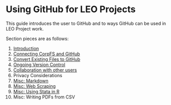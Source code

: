 # Using GitHub for LEO Projects 

This guide introduces the user to GitHub and to ways GitHub can be used in LEO Project work.

Section pieces are as follows: 
1. [Introduction](https://github.com/BeccaBrough/UsingGitHubLEO/blob/master/Content/1.Introduction.md)
2. [Connecting CorpFS and GitHub](https://github.com/BeccaBrough/UsingGitHubLEO/blob/master/Content/2.ConnectingCorpFSandGitHub.md.md)
3. [Convert Existing Files to GitHub](https://github.com/BeccaBrough/UsingGitHubLEO/blob/master/Content/3.UploadExistingVersionsToGitHub.md)
4. [Ongoing Version Control](https://github.com/BeccaBrough/UsingGitHubLEO/blob/master/Content/4.OngoingVersionControl.md)
5. [Collaboration with other users](https://github.com/BeccaBrough/UsingGitHubLEO/blob/master/Content/5.Collaboration.md)
6. Privacy Considerations
7. [Misc: Markdown](https://github.com/BeccaBrough/UsingGitHubLEO/blob/master/Content/Markdown.md)
8. [Misc: Web Scraping](https://github.com/BeccaBrough/UsingGitHubLEO/tree/master/Content/WebScraping)
9. [Misc: Using Stata in R](https://github.com/BeccaBrough/UsingGitHubLEO/tree/master/Content/UsingStataAndR)
10. Misc: Writing PDFs from CSV
